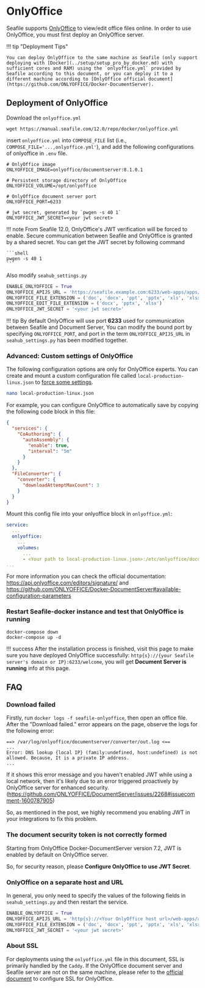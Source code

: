 # OnlyOffice

Seafile supports [OnlyOffice](https://www.onlyoffice.com/) to view/edit office files online. In order to use OnlyOffice, you must first deploy an OnlyOffice server. 

!!! tip "Deployment Tips"

    You can deploy OnlyOffice to the same machine as Seafile (only support deploying with [Docker](../setup/setup_pro_by_docker.md) with sufficient cores and RAM) using the `onlyoffice.yml` provided by Seafile according to this document, or you can deploy it to a different machine according to [OnlyOffice official document](https://github.com/ONLYOFFICE/Docker-DocumentServer).

## Deployment of OnlyOffice

Download the `onlyoffice.yml`

```shell
wget https://manual.seafile.com/12.0/repo/docker/onlyoffice.yml
```

insert `onlyoffice.yml` into `COMPOSE_FILE` list (i.e., `COMPOSE_FILE='...,onlyoffice.yml'`), and add the following configurations of onlyoffice in `.env` file.

```shell
# OnlyOffice image
ONLYOFFICE_IMAGE=onlyoffice/documentserver:8.1.0.1

# Persistent storage directory of OnlyOffice
ONLYOFFICE_VOLUME=/opt/onlyoffice

# OnlyOffice document server port
ONLYOFFICE_PORT=6233

# jwt secret, generated by `pwgen -s 40 1` 
ONLYOFFICE_JWT_SECRET=<your jwt secret>
```

!!! note
    From Seafile 12.0, OnlyOffice's JWT verification will be forced to enable. Secure communication between Seafile and OnlyOffice is granted by a shared secret. You can get the JWT secret by following command

    ```shell
    pwgen -s 40 1
    ```

Also modify `seahub_settings.py`

```py
ENABLE_ONLYOFFICE = True
ONLYOFFICE_APIJS_URL = 'https://seafile.example.com:6233/web-apps/apps/api/documents/api.js'
ONLYOFFICE_FILE_EXTENSION = ('doc', 'docx', 'ppt', 'pptx', 'xls', 'xlsx', 'odt', 'fodt', 'odp', 'fodp', 'ods', 'fods', 'csv', 'ppsx', 'pps')
ONLYOFFICE_EDIT_FILE_EXTENSION = ('docx', 'pptx', 'xlsx')
ONLYOFFICE_JWT_SECRET = '<your jwt secret>'
```

!!! tip
    By default OnlyOffice will use port **6233** used for communication between Seafile and Document Server, You can modify the bound port by specifying `ONLYOFFICE_PORT`, and port in the term `ONLYOFFICE_APIJS_URL` in `seahub_settings.py` has been modified together.

### Advanced: Custom settings of OnlyOffice

The following configuration options are only for OnlyOffice experts. You can create and mount a custom configuration file called `local-production-linux.json` to [force some settings](https://helpcenter.onlyoffice.com/installation/docs-developer-configuring.aspx).

```sh
nano local-production-linux.json
```

For example, you can configure OnlyOffice to automatically save by copying the following code block in this file:

```json
{
  "services": {
    "CoAuthoring": {
      "autoAssembly": {
        "enable": true,
        "interval": "5m"
      }
    }
  },
  "FileConverter": {
    "converter": {
      "downloadAttemptMaxCount": 3
    }
  }
}
```

Mount this config file into your onlyoffice block in `onlyoffice.yml`:

```yml
service:
  ...
  onlyoffice:
    ...
    volumes:
      ...
      - <Your path to local-production-linux.json>:/etc/onlyoffice/documentserver/local-production-linux.json
...
```

For more information you can check the official documentation: <https://api.onlyoffice.com/editors/signature/> and <https://github.com/ONLYOFFICE/Docker-DocumentServer#available-configuration-parameters>

### Restart Seafile-docker instance and test that OnlyOffice is running

```shell
docker-compose down
docker-compose up -d
```

!!! success
    After the installation process is finished, visit this page to make sure you have deployed OnlyOffice successfully: `http{s}://{your Seafile server's domain or IP}:6233/welcome`, you will get **Document Server is running** info at this page.

## FAQ

### Download failed

Firstly, run `docker logs -f seafile-onlyoffice`, then open an office file. After the "Download failed." error appears on the page, observe the logs for the following error:

```
==> /var/log/onlyoffice/documentserver/converter/out.log <==
...
Error: DNS lookup {local IP} (family:undefined, host:undefined) is not allowed. Because, It is a private IP address.
...
```

If it shows this error message and you haven't enabled JWT while using a local network, then it's likely due to an error triggered proactively by OnlyOffice server for enhanced security. (https://github.com/ONLYOFFICE/DocumentServer/issues/2268#issuecomment-1600787905)

So, as mentioned in the post, we highly recommend you enabling JWT in your integrations to fix this problem.

### The document security token is not correctly formed

Starting from OnlyOffice Docker-DocumentServer version 7.2, JWT is enabled by default on OnlyOffice server.

So, for security reason, please **Configure OnlyOffice to use JWT Secret**.

### OnlyOffice on a separate host and URL

In general, you only need to specify the values ​​of the following fields in `seahub_settings.py` and then restart the service.

```py
ENABLE_ONLYOFFICE = True
ONLYOFFICE_APIJS_URL = 'http{s}://<Your OnlyOffice host url>/web-apps/apps/api/documents/api.js'
ONLYOFFICE_FILE_EXTENSION = ('doc', 'docx', 'ppt', 'pptx', 'xls', 'xlsx', 'odt', 'fodt', 'odp', 'fodp', 'ods', 'fods', 'csv', 'ppsx', 'pps')
ONLYOFFICE_JWT_SECRET = '<your jwt secret>'
```

### About SSL

For deployments using the `onlyoffice.yml` file in this document, SSL is primarily handled by the `Caddy`. If the OnlyOffice document server and Seafile server are not on the same machine, please refer to the [official document](https://github.com/ONLYOFFICE/Docker-DocumentServer) to configure SSL for OnlyOffice.
